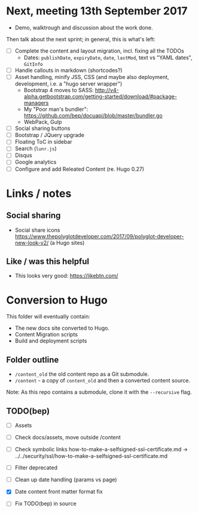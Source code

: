 # Next, meeting 13th September 2017

* Demo, walktrough and discussion about the work done.


Then talk about the next sprint; in general, this is what's left:

- [ ] Complete the content and layout migration, incl. fixing all the TODOs
    * Dates: `publishDate`, `expiryDate`, `date`, `lastMod`, text vs "YAML dates", `GitInfo`
- [ ] Handle callouts in markdown (shortcodes?)
- [ ] Asset handling, minify JSS, CSS (and maybe also deployment, development, i.e. a "hugo server wrapper")
    * Bootstrap 4 moves to SASS: http://v4-alpha.getbootstrap.com/getting-started/download/#package-managers
    * My "Poor man's bundler": https://github.com/bep/docuapi/blob/master/bundler.go
    * WebPack, Gulp
- [ ] Social sharing buttons
- [ ] Bootstrap / JQuery upgrade
- [ ] Floating ToC in sidebar
- [ ] Search (`lunr.js`)
- [ ] Disqus
- [ ] Google analytics
- [ ] Configure and add Releated Content (re. Hugo 0.27)

# Links / notes

## Social sharing 

* Social share icons https://www.thepolyglotdeveloper.com/2017/09/polyglot-developer-new-look-v2/ (a Hugo sites)


## Like / was this helpful

* This looks very good: https://likebtn.com/




# Conversion to Hugo


This folder will eventually contain:

* The new docs site converted to Hugo.
* Content Migration scripts 
* Build and deployment scripts

## Folder outline

* `/content_old` the old content repo as a Git submodule.
* `/content` - a copy of `content_old` and then a converted content source.

Note: As this repo contains a submodule, clone it with the `--recursive` flag.

## TODO(bep)

- [ ] Assets
- [ ] Check docs/assets, move outside /content
- [ ] Check symbolic links how-to-make-a-selfsigned-ssl-certificate.md -> ../../security/ssl/how-to-make-a-selfsigned-ssl-certificate.md
- [ ] Filter deprecated
- [ ] Clean up date handling (params vs page)
- [x] Date content front matter format fix
- [ ] Fix TODO(bep) in source



